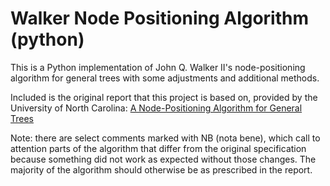 # Walker Node Positioning Algorithm (python)

This is a Python implementation of John Q. Walker II's node-positioning
algorithm for general trees with some adjustments and additional methods.

Included is the original report that this project is based on, provided by the University of North Carolina:
[A Node-Positioning Algorithm for General Trees](89-034.pdf)

Note: there are select comments marked with NB (nota bene), which call to attention
parts of the algorithm that differ from the original specification because something did not work as expected without those changes. The majority of the algorithm should otherwise be as prescribed in the report.
